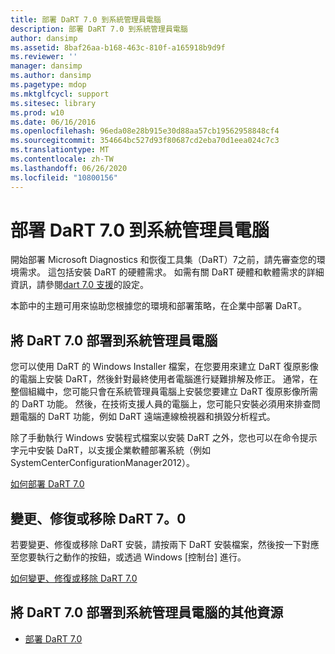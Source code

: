 ```yaml
---
title: 部署 DaRT 7.0 到系統管理員電腦
description: 部署 DaRT 7.0 到系統管理員電腦
author: dansimp
ms.assetid: 8baf26aa-b168-463c-810f-a165918b9d9f
ms.reviewer: ''
manager: dansimp
ms.author: dansimp
ms.pagetype: mdop
ms.mktglfcycl: support
ms.sitesec: library
ms.prod: w10
ms.date: 06/16/2016
ms.openlocfilehash: 96eda08e28b915e30d88aa57cb19562958848cf4
ms.sourcegitcommit: 354664bc527d93f80687cd2eba70d1eea024c7c3
ms.translationtype: MT
ms.contentlocale: zh-TW
ms.lasthandoff: 06/26/2020
ms.locfileid: "10800156"
---
```

# 部署 DaRT 7.0 到系統管理員電腦


開始部署 Microsoft Diagnostics 和恢復工具集（DaRT）7之前，請先審查您的環境需求。 這包括安裝 DaRT 的硬體需求。 如需有關 DaRT 硬體和軟體需求的詳細資訊，請參閱[dart 7.0 支援](dart-70-supported-configurations-dart-7.md)的設定。

本節中的主題可用來協助您根據您的環境和部署策略，在企業中部署 DaRT。

## 將 DaRT 7.0 部署到系統管理員電腦


您可以使用 DaRT 的 Windows Installer 檔案，在您要用來建立 DaRT 復原影像的電腦上安裝 DaRT，然後針對最終使用者電腦進行疑難排解及修正。 通常，在整個組織中，您可能只會在系統管理員電腦上安裝您要建立 DaRT 復原影像所需的 DaRT 功能。 然後，在技術支援人員的電腦上，您可能只安裝必須用來排查問題電腦的 DaRT 功能，例如 DaRT 遠端連線檢視器和損毀分析程式。

除了手動執行 Windows 安裝程式檔案以安裝 DaRT 之外，您也可以在命令提示字元中安裝 DaRT，以支援企業軟體部署系統（例如 SystemCenterConfigurationManager2012）。

[如何部署 DaRT 7.0](how-to-deploy-dart-70.md)

## 變更、修復或移除 DaRT 7。0


若要變更、修復或移除 DaRT 安裝，請按兩下 DaRT 安裝檔案，然後按一下對應至您要執行之動作的按鈕，或透過 Windows [控制台] 進行。

[如何變更、修復或移除 DaRT 7.0](how-to-change-repair-or-remove-dart-70.md)

## 將 DaRT 7.0 部署到系統管理員電腦的其他資源


-   [部署 DaRT 7.0](deploying-dart-70-new-ia.md)

 

 





